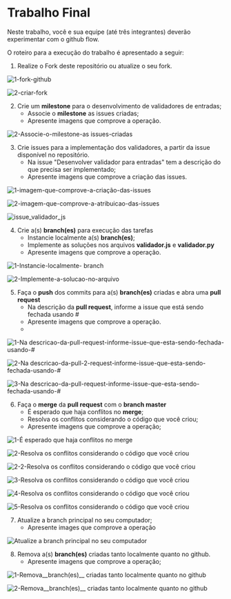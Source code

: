 # Trabalho Final

Neste trabalho, você e sua equipe (até três integrantes) deverão experimentar com o github flow.

O roteiro para a execução do trabalho é apresentado a seguir:

1. Realize o Fork deste repositório ou atualize o seu fork.

![1-fork-github](https://user-images.githubusercontent.com/12356493/235015325-7dfca351-5cf8-4f9f-bdd4-dc7bc4ebbcfd.png)

![2-criar-fork](https://user-images.githubusercontent.com/12356493/235015335-1943952c-6580-4113-9408-99237a348d2e.png)

2. Crie um __milestone__ para o desenvolvimento de validadores de entradas;
    - Associe o __milestone__ as issues criadas;
    - Apresente imagens que comprove a operação.


![2-Associe-o-milestone-as issues-criadas](https://user-images.githubusercontent.com/12356493/235015453-1e9b94d1-9528-4c03-bdea-8f4f4413a9f4.png)


3. Crie issues para a implementação dos validadores, a partir da issue disponível no repositório.
    - Na issue "Desenvolver validador para entradas" tem a descrição do que precisa ser implementado;
    - Apresente imagens que comprove a criação das issues.

![1-imagem-que-comprove-a-criação-das-issues](https://user-images.githubusercontent.com/12356493/235015469-91122f33-9e18-495e-a7a9-518f939c6bb4.png)

![2-imagem-que-comprove-a-atribuicao-das-issues](https://user-images.githubusercontent.com/12356493/235015475-5587d7cf-b07e-4f7b-acbd-ef11a318f5de.png)

![issue_validador_js](https://user-images.githubusercontent.com/5949025/235016500-e4f7dea3-2dc5-49ab-95e5-9dfdceaea8bd.png)

4. Crie a(s) __branch(es)__ para execução das tarefas
    - Instancie localmente a(s) __branch(es)__;
    - Implemente as soluções nos arquivos __validador.js__ e __validador.py__
    - Apresente imagens que comprove a operação.

![1-Instancie-localmente- branch](https://user-images.githubusercontent.com/12356493/235027647-ea994e45-6338-4c2a-a656-80684e52b282.png)

![2-Implemente-a-solucao-no-arquivo](https://user-images.githubusercontent.com/12356493/235027677-6a82b611-0123-4c70-add6-0051167960b0.png)


5. Faça o __push__ dos commits para a(s) __branch(es)__ criadas e abra uma __pull request__
    - Na descrição da __pull request__, informe a issue que está sendo fechada usando #
    - Apresente imagens que comprove a operação.
    - 
![1-Na descricao-da-pull-request-informe-issue-que-esta-sendo-fechada-usando-#](https://user-images.githubusercontent.com/12356493/235027737-6a09a37f-3488-4d13-a73a-57be22b32008.png)

![2-Na descricao-da-pull-2-request-informe-issue-que-esta-sendo-fechada-usando-#](https://user-images.githubusercontent.com/12356493/235027827-01d6a5ac-8517-4432-8685-8c65d27c1e52.png)

![3-Na descricao-da-pull-request-informe-issue-que-esta-sendo-fechada-usando-#](https://user-images.githubusercontent.com/12356493/235027900-ba4fe419-bbe3-4069-8677-9cc78a12be48.png)


6. Faça o __merge__ da __pull request__ com o __branch master__
    - É esperado que haja conflitos no __merge__; 
    - Resolva os conflitos considerando o código que você criou;
    - Apresente imagens que comprove a operação;

![1-É esperado que haja conflitos no merge](https://user-images.githubusercontent.com/12356493/235027978-ff91c1b6-ada2-4c44-8b2f-16b09b4b1b78.png)

![2-Resolva os conflitos considerando o código que você criou](https://user-images.githubusercontent.com/12356493/235028014-6e8e210d-5ad6-4215-bfad-4ac8dd4beddc.png)

![2-2-Resolva os conflitos considerando o código que você criou](https://user-images.githubusercontent.com/12356493/235029521-11a56d5f-e32f-4350-b579-3707e2b22c05.png)

![3-Resolva os conflitos considerando o código que você criou](https://user-images.githubusercontent.com/12356493/235028048-d52a6eb6-aa00-4ce3-8154-97a0bda701a4.png)

![4-Resolva os conflitos considerando o código que você criou](https://user-images.githubusercontent.com/12356493/235028099-9a82d610-e5fc-4d57-8d44-0680704553d6.png)

![5-Resolva os conflitos considerando o código que você criou](https://user-images.githubusercontent.com/12356493/235029751-250c8971-1b3f-48a7-8435-d704d6112087.png)

7. Atualize a branch principal no seu computador;
    - Apresente images que comprove a operação
    
![Atualize a branch principal no seu computador](https://user-images.githubusercontent.com/12356493/235028156-e5f13281-a3ee-46c2-a33f-4b1ce5d32f64.png)



8. Remova a(s) __branch(es)__ criadas tanto localmente quanto no github.
    - Apresente imagens que comprove a operação;
    
![1-Remova__branch(es)__ criadas tanto localmente quanto no github](https://user-images.githubusercontent.com/12356493/235028262-f9845e1f-0af4-4c66-859f-135522010a39.png)


![2-Remova__branch(es)__ criadas tanto localmente quanto no github](https://user-images.githubusercontent.com/12356493/235028393-56e3e69b-3e2d-4f55-ab55-2af6beeabbe8.png)


